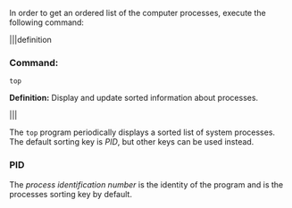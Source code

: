 In order to get an ordered list of the computer processes, execute the following command: 

|||definition
### Command: 
```
top
```
__Definition:__ Display and update sorted information about processes.

|||

The  `top`  program  periodically  displays a sorted list of system processes. The default sorting key is _PID_, but other keys can be used instead.

### PID

The _process identification number_ is the identity of the program and is the processes sorting key by default.